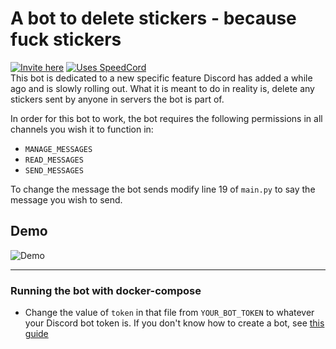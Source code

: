 # A bot to delete stickers - because fuck stickers
[![Invite here](https://img.shields.io/badge/Invite-Here-brightgreen?style=for-the-badge)](https://github.com/tag-epic/speedcord)
[![Uses SpeedCord](https://img.shields.io/badge/Uses-speedcord-brightgreen?style=for-the-badge)](https://discord.com/api/oauth2/authorize?client_id=766609544394309642&permissions=9216&scope=bot)  
This bot is dedicated to a new specific feature Discord has added a while ago and is slowly rolling out. What it is meant to do in reality is, delete any stickers sent by anyone in servers the bot is part of.

In order for this bot to work, the bot requires the following permissions in all channels you wish it to function in:
- `MANAGE_MESSAGES`
- `READ_MESSAGES`
- `SEND_MESSAGES`

To change the message the bot sends modify line 19 of `main.py` to say the message you wish to send.

## Demo
![Demo](https://cdn.discordapp.com/attachments/761924508965666816/768533210866122782/2020-10-21_18-10-40.gif)

---
### Running the bot with docker-compose

- Change the value of `token` in that file from `YOUR_BOT_TOKEN` to whatever your Discord bot token is. If you don't know how to create a bot, see [this guide](https://discordpy.readthedocs.io/en/latest/discord.html)
